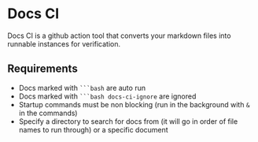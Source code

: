 # Docs CI

Docs CI is a github action tool that converts your markdown files into runnable instances for verification.

## Requirements
* Docs marked with ```` ```bash ```` are auto run
* Docs marked with ```` ```bash docs-ci-ignore ```` are ignored
* Startup commands must be non blocking (run in the background with `&` in the commands)
* Specify a directory to search for docs from (it will go in order of file names to run through) or a specific document
